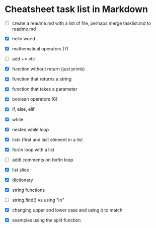 # Cheatsheet task list in Markdown
- [ ] create a readme.md with a list of file,
perhaps merge tasklist.md to readme.md
- [x] hello world
- [x] mathematical operators (7)
- [ ] add += etc
- [x] function without return (just prints)
- [x] function that returns a string
- [x] function that takes a parameter
- [x] boolean operators (6)
- [x] if, else, elif
- [x] while
- [x] nested while loop
- [x] lists (first and last element in a list
- [x] for/in loop with a list
- [ ] addl comments on for/in loop
- [x] list slice
- [x] dictionary
- [x] string functions
- [ ] string.find() vs using "in"
- [x] changing upper and lower case and using it to match
- [x] examples using the split function










